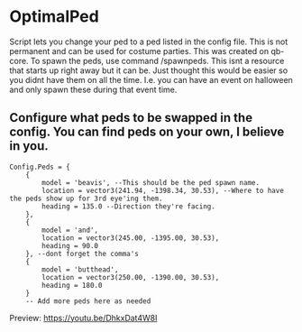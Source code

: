 # OptimalPed
Script lets you change your ped to a ped listed in the config file. This is not permanent and can be used for costume parties.
This was created on qb-core. To spawn the peds, use command /spawnpeds. This isnt a resource that starts up right away but it can be. 
Just thought this would be easier so you didnt have them on all the time. I.e. you can have an event on halloween and only spawn these during that event time.

## Configure what peds to be swapped in the config. You can find peds on your own, I believe in you.

```
Config.Peds = { 
    {
        model = 'beavis', --This should be the ped spawn name. 
        location = vector3(241.94, -1398.34, 30.53), --Where to have the peds show up for 3rd eye'ing them.
        heading = 135.0 --Direction they're facing.
    },
    {
        model = 'and',
        location = vector3(245.00, -1395.00, 30.53),
        heading = 90.0
    }, --dont forget the comma's
    {
        model = 'butthead',
        location = vector3(250.00, -1390.00, 30.53),
        heading = 180.0
    }
    -- Add more peds here as needed

```
Preview:
https://youtu.be/DhkxDat4W8I
